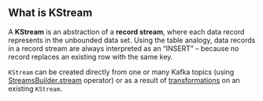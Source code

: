 ## What is KStream
A **KStream** is an abstraction of a **record stream**, where each data record represents in the unbounded data set. Using the table analogy, data records in a record stream are always interpreted as an “INSERT” – because no record replaces an existing row with the same key.

`KStream` can be created directly from one or many Kafka topics (using [StreamsBuilder.stream](https://jaceklaskowski.gitbooks.io/mastering-kafka-streams/content/kafka-streams-StreamsBuilder.html#stream) operator) or as a result of [transformations](https://jaceklaskowski.gitbooks.io/mastering-kafka-streams/content/kafka-streams-KStream.html#operators) on an existing `KStream`.
<!--stackedit_data:
eyJoaXN0b3J5IjpbMjExNzE0NTI3NSwtMTkyNzI1Nzg3MCwxNj
ExMTA0MTA1LC0xMTQzMTc2MDY2LDE3NTIzMzA5NTUsLTEzNDg0
ODQ4NDksLTE5MjIwMTA5MTQsNDkwODYwNjU2LDc2MTkzODE3Mi
wtNjI2NDYwMDA0LDEzMDEzMjI0NDIsLTE2OTI3Njc3MCwtODUy
ODYxNzQ3LDEzMjI2MjEzMzAsMTM2MDQzNDI1LDEwMTU4MTM1Mz
QsMjA1NjcwNjEwNSwxOTY2ODEzNTc4LC02MDkwNzQyNTgsNzk3
ODg4NTE1XX0=
-->